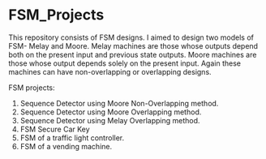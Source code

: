 # FSM_Projects
This repository consists of FSM designs. 
I aimed to design two models of FSM- Melay and Moore. 
Melay machines are those whose outputs depend both on the present input and previous state outputs. 
Moore machines are those whose output depends solely on the present input. 
Again these machines can have non-overlapping or overlapping designs. 

FSM projects:
1. Sequence Detector using Moore Non-Overlapping method. 
2. Sequence Detector using Moore Overlapping method.
3. Sequence Detector using Melay Overlapping method.
4. FSM Secure Car Key
5. FSM of a traffic light controller.
6. FSM of a vending machine. 


    





